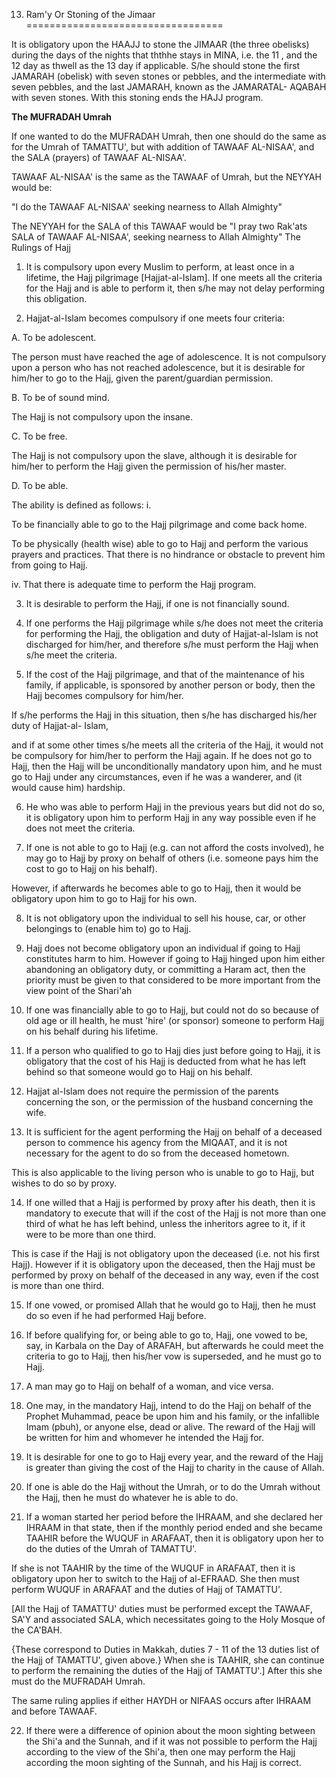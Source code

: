 13. Ram'y Or Stoning of the Jimaar
==================================

It is obligatory upon the HAAJJ to stone the JIMAAR (the three
obelisks) during the days of the nights that ththhe stays in MINA, i.e.
the 11 , and the 12 day as thwell as the 13 day if applicable. S/he
should stone the first JAMARAH (obelisk) with seven stones or pebbles,
and the intermediate with seven pebbles, and the last JAMARAH, known as
the JAMARATAL- AQABAH with seven stones. With this stoning ends the HAJJ
program.


**The MUFRADAH Umrah**

If one wanted to do the MUFRADAH Umrah, then one should do the same as
for the Umrah of TAMATTU', but with addition of TAWAAF AL-NISAA', and
the SALA (prayers) of TAWAAF AL-NISAA'.

TAWAAF AL-NISAA' is the same as the TAWAAF of Umrah, but the NEYYAH
would be:

"I do the TAWAAF AL-NISAA' seeking nearness to Allah Almighty"

The NEYYAH for the SALA of this TAWAAF would be "I pray two Rak'ats
SALA of TAWAAF AL-NISAA', seeking nearness to Allah Almighty" The
Rulings of Hajj

1. It is compulsory upon every Muslim to perform, at least once in a
lifetime, the Hajj pilgrimage [Hajjat-al-Islam]. If one meets all the
criteria for the Hajj and is able to perform it, then s/he may not delay
performing this obligation.

2. Hajjat-al-Islam becomes compulsory if one meets four criteria:

A. To be adolescent.

The person must have reached the age of adolescence. It is not
compulsory upon a person who has not reached adolescence, but it is
desirable for him/her to go to the Hajj, given the parent/guardian
permission.

B. To be of sound mind.

The Hajj is not compulsory upon the insane.

C. To be free.

The Hajj is not compulsory upon the slave, although it is desirable for
him/her to perform the Hajj given the permission of his/her master.

D. To be able.

The ability is defined as follows: i.

To be financially able to go to the Hajj pilgrimage and come back
home.

To be physically (health wise) able to go to Hajj and perform the
various prayers and practices. That there is no hindrance or obstacle to
prevent him from going to Hajj.

iv. That there is adequate time to perform the Hajj program.

3. It is desirable to perform the Hajj, if one is not financially
sound.

4. If one performs the Hajj pilgrimage while s/he does not meet the
criteria for performing the Hajj, the obligation and duty of
Hajjat-al-Islam is not discharged for him/her, and therefore s/he must
perform the Hajj when s/he meet the criteria.

5. If the cost of the Hajj pilgrimage, and that of the maintenance of
his family, if applicable, is sponsored by another person or body, then
the Hajj becomes compulsory for him/her.

If s/he performs the Hajj in this situation, then s/he has discharged
his/her duty of Hajjat-al- Islam,

and if at some other times s/he meets all the criteria of the Hajj, it
would not be compulsory for him/her to perform the Hajj again. If he
does not go to Hajj, then the Hajj will be unconditionally mandatory
upon him, and he must go to Hajj under any circumstances, even if he was
a wanderer, and (it would cause him) hardship.

6. He who was able to perform Hajj in the previous years but did not do
so, it is obligatory upon him to perform Hajj in any way possible even
if he does not meet the criteria.

7. If one is not able to go to Hajj (e.g. can not afford the costs
involved), he may go to Hajj by proxy on behalf of others (i.e. someone
pays him the cost to go to Hajj on his behalf).

However, if afterwards he becomes able to go to Hajj, then it would be
obligatory upon him to go to Hajj for his own.

8. It is not obligatory upon the individual to sell his house, car, or
other belongings to (enable him to) go to Hajj.

9. Hajj does not become obligatory upon an individual if going to Hajj
constitutes harm to him. However if going to Hajj hinged upon him either
abandoning an obligatory duty, or committing a Haram act, then the
priority must be given to that considered to be more important from the
view point of the Shari'ah

10. If one was financially able to go to Hajj, but could not do so
because of old age or ill health, he must 'hire' (or sponsor) someone to
perform Hajj on his behalf during his lifetime.

11. If a person who qualified to go to Hajj dies just before going to
Hajj, it is obligatory that the cost of his Hajj is deducted from what
he has left behind so that someone would go to Hajj on his behalf.

12. Hajjat al-Islam does not require the permission of the parents
concerning the son, or the permission of the husband concerning the
wife.

13. It is sufficient for the agent performing the Hajj on behalf of a
deceased person to commence his agency from the MIQAAT, and it is not
necessary for the agent to do so from the deceased hometown.

This is also applicable to the living person who is unable to go to
Hajj, but wishes to do so by proxy.

14. If one willed that a Hajj is performed by proxy after his death,
then it is mandatory to execute that will if the cost of the Hajj is not
more than one third of what he has left behind, unless the inheritors
agree to it, if it were to be more than one third.

This is case if the Hajj is not obligatory upon the deceased (i.e. not
his first Hajj). However if it is obligatory upon the deceased, then the
Hajj must be performed by proxy on behalf of the deceased in any way,
even if the cost is more than one third.

15. If one vowed, or promised Allah that he would go to Hajj, then he
must do so even if he had performed Hajj before.

16. If before qualifying for, or being able to go to, Hajj, one vowed
to be, say, in Karbala on the Day of ARAFAH, but afterwards he could
meet the criteria to go to Hajj, then his/her vow is superseded, and he
must go to Hajj.

17. A man may go to Hajj on behalf of a woman, and vice versa.

18. One may, in the mandatory Hajj, intend to do the Hajj on behalf of
the Prophet Muhammad, peace be upon him and his family, or the
infallible Imam (pbuh), or anyone else, dead or alive. The reward of the
Hajj will be written for him and whomever he intended the Hajj for.

19. It is desirable for one to go to Hajj every year, and the reward of
the Hajj is greater than giving the cost of the Hajj to charity in the
cause of Allah.

20. If one is able do the Hajj without the Umrah, or to do the Umrah
without the Hajj, then he must do whatever he is able to do.

21. If a woman started her period before the IHRAAM, and she declared
her IHRAAM in that state, then if the monthly period ended and she
became TAAHIR before the WUQUF in ARAFAAT, then it is obligatory upon
her to do the duties of the Umrah of TAMATTU'.

If she is not TAAHIR by the time of the WUQUF in ARAFAAT, then it is
obligatory upon her to switch to the Hajj of al-EFRAAD. She then must
perform WUQUF in ARAFAAT and the duties of Hajj of TAMATTU'.

[All the Hajj of TAMATTU' duties must be performed except the TAWAAF,
SA'Y and associated SALA, which necessitates going to the Holy Mosque of
the CA'BAH.

{These correspond to Duties in Makkah, duties 7 - 11 of the 13 duties
list of the Hajj of TAMATTU', given above.} When she is TAAHIR, she can
continue to perform the remaining the duties of the Hajj of TAMATTU'.]
After this she must do the MUFRADAH Umrah.

The same ruling applies if either HAYDH or NIFAAS occurs after IHRAAM
and before TAWAAF.

22. If there were a difference of opinion about the moon sighting
between the Shi'a and the Sunnah, and if it was not possible to perform
the Hajj according to the view of the Shi'a, then one may perform the
Hajj according the moon sighting of the Sunnah, and his Hajj is
correct.


